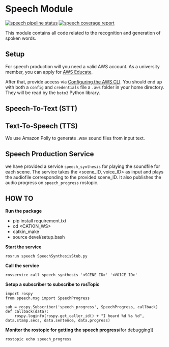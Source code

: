 # Speech Module

[![speech pipeline status](https://git.informatik.uni-hamburg.de/wtm-teaching-projects/phri1920_dev/badges/speech/pipeline.svg)](https://git.informatik.uni-hamburg.de/wtm-teaching-projects/phri1920_dev/commits/speech)
[![speech coverage report](https://git.informatik.uni-hamburg.de/wtm-teaching-projects/phri1920_dev/badges/speech/coverage.svg)](https://git.informatik.uni-hamburg.de/wtm-teaching-projects/phri1920_dev/commits/speech)

This module contains all code related to the recognition and generation of spoken words.

## Setup

For speech production will you need a valid AWS account. As a university member, you can apply for [AWS Educate](https://www.awseducate.com/registration#APP_TYPE).

After that, provide access via [Configuring the AWS CLI](https://docs.aws.amazon.com/cli/latest/userguide/cli-chap-configure.html).
You should end up with both a `config` and `credentials` file a `.aws` folder in your home directory. They will be read by the `boto3` Python library.

## Speech-To-Text (STT)

## Text-To-Speech (TTS)

We use Amazon Polly to generate .wav sound files from input text.

## Speech Production Service

we have provided a service `speech_synthesis` for playing the soundfile for each scene. The service takes the <scene_ID, voice_ID> as input and plays the audiofile corresponding
to the provided scene_ID. It also publishes the audio progress on `speech_progress` rostopic.

## HOW TO
**Run the package**
- pip install requirement.txt
- cd <CATKIN_WS>
- catkin_make
- source devel/setup.bash

**Start the service**
```
rosrun speech SpeechSynthesisStub.py
```

**Call the service**
```
rosservice call speech_synthesis '<SCENE ID>' '<VOICE ID>'
```

**Setup a subscriber to subscribe to rosTopic**
```
import rospy
from speech.msg import SpeechProgress

sub = rospy.Subscriber('speech_progress', SpeechProgress, callback)
def callback(data):
    rospy.loginfo(rospy.get_caller_id() + "I heard %d %s %d", data.stamp.secs, data.sentence, data.progress)
```

**Monitor the rostopic for getting the speech progress**(for debugging])
```
rostopic echo speech_progress
```